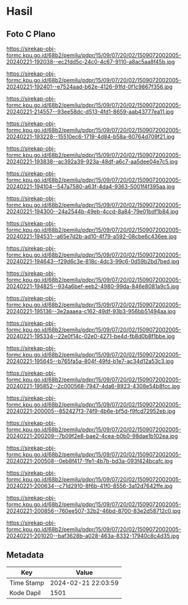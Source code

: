 # Hasil

## Foto C Plano

https://sirekap-obj-formc.kpu.go.id/68b2/pemilu/pdpr/15/09/07/20/02/1509072002005-20240221-192038--ec2fdd5c-24c0-4c67-9110-a8ac5aa8f45b.jpg

https://sirekap-obj-formc.kpu.go.id/68b2/pemilu/pdpr/15/09/07/20/02/1509072002005-20240221-192401--e7524aad-b62e-4126-91fd-0f1c9867f356.jpg

https://sirekap-obj-formc.kpu.go.id/68b2/pemilu/pdpr/15/09/07/20/02/1509072002005-20240221-214557--93ee58dc-d513-4fd1-8659-aab43777ea11.jpg

https://sirekap-obj-formc.kpu.go.id/68b2/pemilu/pdpr/15/09/07/20/02/1509072002005-20240221-193228--15510ec6-1719-4d84-b58a-60764d709f21.jpg

https://sirekap-obj-formc.kpu.go.id/68b2/pemilu/pdpr/15/09/07/20/02/1509072002005-20240221-193838--ac392a39-923a-48df-a6c7-aa5dee04e7c5.jpg

https://sirekap-obj-formc.kpu.go.id/68b2/pemilu/pdpr/15/09/07/20/02/1509072002005-20240221-194104--547a7580-a63f-4da4-9363-5001f4f395aa.jpg

https://sirekap-obj-formc.kpu.go.id/68b2/pemilu/pdpr/15/09/07/20/02/1509072002005-20240221-194300--24a2544b-49eb-4ccd-8a84-79e01bdf1b84.jpg

https://sirekap-obj-formc.kpu.go.id/68b2/pemilu/pdpr/15/09/07/20/02/1509072002005-20240221-194531--a65e7d2b-ad10-4f79-a592-08cbe6c436ee.jpg

https://sirekap-obj-formc.kpu.go.id/68b2/pemilu/pdpr/15/09/07/20/02/1509072002005-20240221-194643--f29d6c3e-818c-4dc3-99c6-0d59b2bd7bed.jpg

https://sirekap-obj-formc.kpu.go.id/68b2/pemilu/pdpr/15/09/07/20/02/1509072002005-20240221-194825--934a6bef-eeb2-4980-99da-846e8081a9c5.jpg

https://sirekap-obj-formc.kpu.go.id/68b2/pemilu/pdpr/15/09/07/20/02/1509072002005-20240221-195136--3e2aaaea-c162-49df-93b3-956bb51494aa.jpg

https://sirekap-obj-formc.kpu.go.id/68b2/pemilu/pdpr/15/09/07/20/02/1509072002005-20240221-195334--22e0f14c-02e0-4271-be4d-fb8d0b8f1bbe.jpg

https://sirekap-obj-formc.kpu.go.id/68b2/pemilu/pdpr/15/09/07/20/02/1509072002005-20240221-195645--b765fa5a-804f-49fd-b1e7-ac34d12a53c3.jpg

https://sirekap-obj-formc.kpu.go.id/68b2/pemilu/pdpr/15/09/07/20/02/1509072002005-20240221-195852--2c000568-7947-4da6-8923-4308e54b8fcc.jpg

https://sirekap-obj-formc.kpu.go.id/68b2/pemilu/pdpr/15/09/07/20/02/1509072002005-20240221-200005--852427f3-74f9-4b6e-bf5d-f9fcd72952eb.jpg

https://sirekap-obj-formc.kpu.go.id/68b2/pemilu/pdpr/15/09/07/20/02/1509072002005-20240221-200209--7b09f2e8-bae2-4cea-b0b0-98dae1b102ea.jpg

https://sirekap-obj-formc.kpu.go.id/68b2/pemilu/pdpr/15/09/07/20/02/1509072002005-20240221-200508--0eb8f417-1fe1-4b7b-bd3a-093f424bcafc.jpg

https://sirekap-obj-formc.kpu.go.id/68b2/pemilu/pdpr/15/09/07/20/02/1509072002005-20240221-200634--c71d2910-8f6b-41f0-8556-3a12d7642ffe.jpg

https://sirekap-obj-formc.kpu.go.id/68b2/pemilu/pdpr/15/09/07/20/02/1509072002005-20240221-200856--760ee507-32b2-46bd-8700-83e2d58712c0.jpg

https://sirekap-obj-formc.kpu.go.id/68b2/pemilu/pdpr/15/09/07/20/02/1509072002005-20240221-201020--baf3628b-a028-463a-8332-17940c8c4d35.jpg


## Metadata

| Key        | Value               |
| ---------- | ------------------- |
| Time Stamp | 2024-02-21 22:03:59 |
| Kode Dapil | 1501                |



